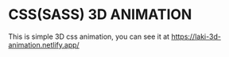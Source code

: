 # CSS(SASS) 3D ANIMATION

This is simple 3D css animation, you can see it at https://laki-3d-animation.netlify.app/